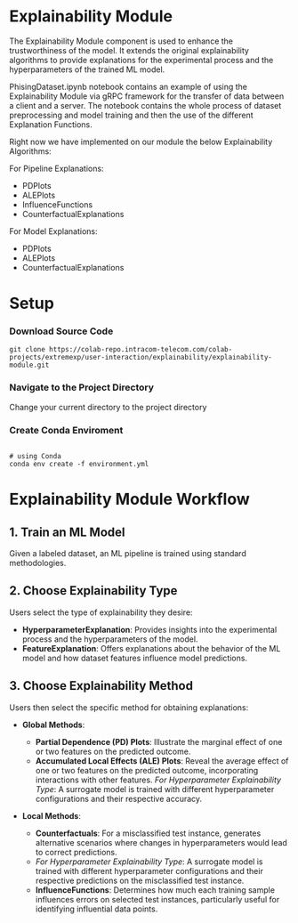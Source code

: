 # Explainability Module
The Explainability Module component is used to enhance the trustworthiness of the model. <be>
It extends the original explainability algorithms to provide explanations for the experimental process and the hyperparameters of the trained ML model. 

PhisingDataset.ipynb notebook contains an example of using the Explainability Module via gRPC framework for the transfer of data between a client and a server.
The notebook contains the whole process of dataset preprocessing and model training and then the use of the different Explanation Functions.

Right now we have implemented on our module the below Explainability Algorithms:

For Pipeline Explanations:
- PDPlots
- ALEPlots
- InfluenceFunctions
- CounterfactualExplanations
  
For Model Explanations:
- PDPlots
- ALEPlots
- CounterfactualExplanations
# Setup

### Download Source Code

```shell
git clone https://colab-repo.intracom-telecom.com/colab-projects/extremexp/user-interaction/explainability/explainability-module.git
```
### Navigate to the Project Directory
Change your current directory to the project directory

### Create Conda Enviroment
```shell

# using Conda
conda env create -f environment.yml

```
# Explainability Module Workflow

## 1. Train an ML Model
Given a labeled dataset, an ML pipeline is trained using standard methodologies.

## 2. Choose Explainability Type
Users select the type of explainability they desire:
- **HyperparameterExplanation**: Provides insights into the experimental process and the hyperparameters of the model.
- **FeatureExplanation**: Offers explanations about the behavior of the ML model and how dataset features influence model predictions.

## 3. Choose Explainability Method
Users then select the specific method for obtaining explanations:
- **Global Methods**:
  - **Partial Dependence (PD) Plots**: Illustrate the marginal effect of one or two features on the predicted outcome.
  - **Accumulated Local Effects (ALE) Plots**: Reveal the average effect of one or two features on the predicted outcome, incorporating interactions with other features.
      *For Hyperparameter Explainability Type*: A surrogate model is trained with different hyperparameter configurations and their respective accuracy.

- **Local Methods**:
  - **Counterfactuals**: For a misclassified test instance, generates alternative scenarios where changes in hyperparameters would lead to correct predictions.
  - *For Hyperparameter Explainability Type*: A surrogate model is trained with different hyperparameter configurations and their respective predictions on the misclassified test instance.
  - **InfluenceFunctions**: Determines how much each training sample influences errors on selected test instances, particularly useful for identifying influential data points.
  

